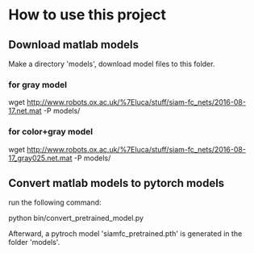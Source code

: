 # How to use this project 

## Download matlab models
Make a directory 'models', download model files to this folder. 
### for gray model
wget http://www.robots.ox.ac.uk/%7Eluca/stuff/siam-fc_nets/2016-08-17.net.mat -P models/

### for color+gray model 
wget http://www.robots.ox.ac.uk/%7Eluca/stuff/siam-fc_nets/2016-08-17_gray025.net.mat -P models/

## Convert matlab models to pytorch models
run the following command:

python bin/convert_pretrained_model.py 

Afterward, a pytroch model 'siamfc_pretrained.pth' is generated in the folder 'models'.

